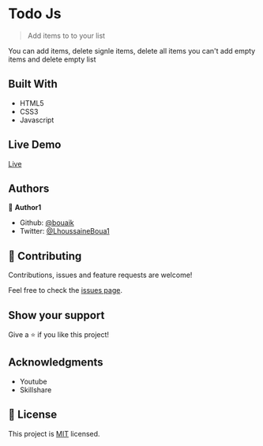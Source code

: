 # Todo Js

> Add items to to your list

You can add items, delete signle items, delete all items
you can't add empty items and delete empty list

## Built With

- HTML5
- CSS3
- Javascript

## Live Demo
 [Live](https://rawcdn.githack.com/bouaik/Todo-js/310e0da1aee78d87ed6660d8a61771e3d6ae6028/index.html)


## Authors

👤 **Author1**

- Github: [@bouaik](https://github.com/bouaik)
- Twitter: [@LhoussaineBoua1](https://twitter.com/LhoussaineBoua1)

## 🤝 Contributing

Contributions, issues and feature requests are welcome!

Feel free to check the [issues page](issues/).

## Show your support

Give a ⭐️ if you like this project!

## Acknowledgments

- Youtube
- Skillshare

## 📝 License

This project is [MIT](lic.url) licensed.
